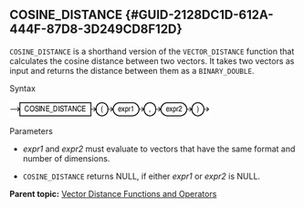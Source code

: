 ## COSINE_DISTANCE {#GUID-2128DC1D-612A-444F-87D8-3D249CD8F12D}

`COSINE_DISTANCE` is a shorthand version of the `VECTOR_DISTANCE` function that calculates the cosine distance between two vectors. It takes two vectors as input and returns the distance between them as a `BINARY_DOUBLE`. 

Syntax

  


![Description of cosine_distance.eps follows](img/cosine_distance.gif)  


  


Parameters

  * *expr1* and *expr2* must evaluate to vectors that have the same format and number of dimensions. 

  * `COSINE_DISTANCE` returns NULL, if either *expr1* or *expr2* is NULL. 




**Parent topic:** [Vector Distance Functions and Operators](vector-distance-functions-and-operators.md)
